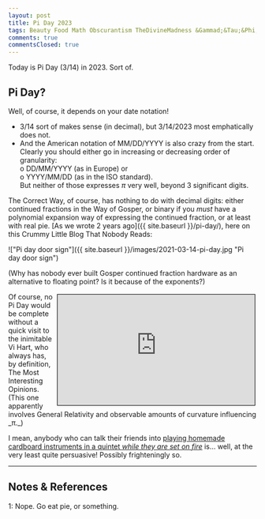 ```yaml
---
layout: post
title: Pi Day 2023
tags: Beauty Food Math Obscurantism TheDivineMadness &Gammad;&Tau;&Phi;
comments: true
commentsClosed: true
---
```


Today is Pi Day (3/14) in 2023.  Sort of.  

## Pi Day?  

Well, of course, it depends on your date notation!
- 3/14 sort of makes sense (in decimal), but 3/14/2023 most emphatically does not.  
- And the American notation of MM/DD/YYYY is also crazy from the start.  Clearly you should
  either go in increasing or decreasing order of granularity:  
  o DD/MM/YYYY (as in Europe) or  
  o YYYY/MM/DD (as in the ISO standard).  
  But neither of those expresses _&pi;_ very well, beyond 3 significant digits.  
  
The Correct Way, of course, has nothing to do with decimal digits: either continued
fractions in the Way of Gosper, or binary if you _must_ have a polynomial expansion way of
expressing the continued fraction, or at least with real pie.
[As we wrote 2 years ago]({{ site.baseurl }}/pi-day/), here on this Crummy Little Blog
That Nobody Reads:  

!["Pi day door sign"]({{ site.baseurl }}/images/2021-03-14-pi-day.jpg "Pi day door sign")

(Why has nobody ever built Gosper continued fraction hardware as an alternative to
floating point?  Is it because of the exponents?)  

<iframe width="400" height="224" src="https://www.youtube.com/embed/cmskjWp6Dpc" allow="accelerometer; encrypted-media; gyroscope; picture-in-picture" allowfullscreen style="float: right; margin: 3px 3px 3px 3px; border: 1px solid #000000;"></iframe>
Of course, no Pi Day would be complete without a quick visit to the inimitable Vi Hart,
who always has, by definition, The Most Interesting Opinions.  (This one apparently
involves General Relativity and observable amounts of curvature influencing _&pi;._)  

I mean, anybody who can talk their friends into
[playing homemade cardboard instruments in a quintet _while they are set on fire_](https://www.youtube.com/watch?v=caFMauLQvd4)
is&hellip; well, at the very least quite persuasive!  Possibly frighteningly so.  

---

## Notes &amp; References  

<!--
<sup id="fn1a">[[1]](#fn1)</sup>

<a id="fn1">1</a>: ***, ["***"](***), *** [↩](#fn1a)  

<a href="{{ site.baseurl }}/images/***">
  <img src="{{ site.baseurl }}/images/***" width="400" height="***" alt="***" title="***" style="float: right; margin: 3px 3px 3px 3px; border: 1px solid #000000;">
</a>

<a href="***">
  <img src="{{ site.baseurl }}/images/***" width="550" height="***" alt="***" title="***" style="margin: 3px 3px 3px 3px; border: 1px solid #000000;">
</a>

<iframe width="400" height="224" src="***" allow="accelerometer; encrypted-media; gyroscope; picture-in-picture" allowfullscreen style="float: right; margin: 3px 3px 3px 3px; border: 1px solid #000000;"></iframe>
-->

<a id="fn1">1</a>: Nope.  Go eat pie, or something.  
